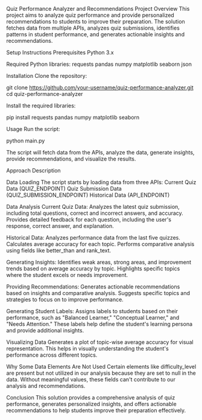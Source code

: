 Quiz Performance Analyzer and Recommendations
Project Overview
This project aims to analyze quiz performance and provide personalized recommendations to students to improve their preparation. The solution fetches data from multiple APIs, analyzes quiz submissions, identifies patterns in student performance, and generates actionable insights and recommendations.

Setup Instructions
Prerequisites
Python 3.x

Required Python libraries:
requests
pandas
numpy
matplotlib
seaborn
json

Installation
Clone the repository:

git clone https://github.com/your-username/quiz-performance-analyzer.git
cd quiz-performance-analyzer


Install the required libraries:

pip install requests pandas numpy matplotlib seaborn

Usage
Run the script:

python main.py

The script will fetch data from the APIs, analyze the data, generate insights, provide recommendations, and visualize the results.



Approach Description

Data Loading
The script starts by loading data from three APIs:
Current Quiz Data (QUIZ_ENDPOINT)
Quiz Submission Data (QUIZ_SUBMISSION_ENDPOINT)
Historical Data (API_ENDPOINT)

Data Analysis
Current Quiz Data:
Analyzes the latest quiz submission, including total questions, correct and incorrect answers, and accuracy.
Provides detailed feedback for each question, including the user's response, correct answer, and explanation.

Historical Data:
Analyzes performance data from the last five quizzes.
Calculates average accuracy for each topic.
Performs comparative analysis using fields like better_than and rank_text.

Generating Insights:
Identifies weak areas, strong areas, and improvement trends based on average accuracy by topic.
Highlights specific topics where the student excels or needs improvement.

Providing Recommendations:
Generates actionable recommendations based on insights and comparative analysis.
Suggests specific topics and strategies to focus on to improve performance.

Generating Student Labels:
Assigns labels to students based on their performance, such as "Balanced Learner," "Conceptual Learner," and "Needs Attention."
These labels help define the student's learning persona and provide additional insights.

Visualizing Data
Generates a plot of topic-wise average accuracy for visual representation.
This helps in visually understanding the student's performance across different topics.

Why Some Data Elements Are Not Used
Certain elements like difficulty_level are present but not utilized in our analysis because they are set to null in the data. Without meaningful values, these fields can't contribute to our analysis and recommendations.

Conclusion
This solution provides a comprehensive analysis of quiz performance, generates personalized insights, and offers actionable recommendations to help students improve their preparation effectively.

